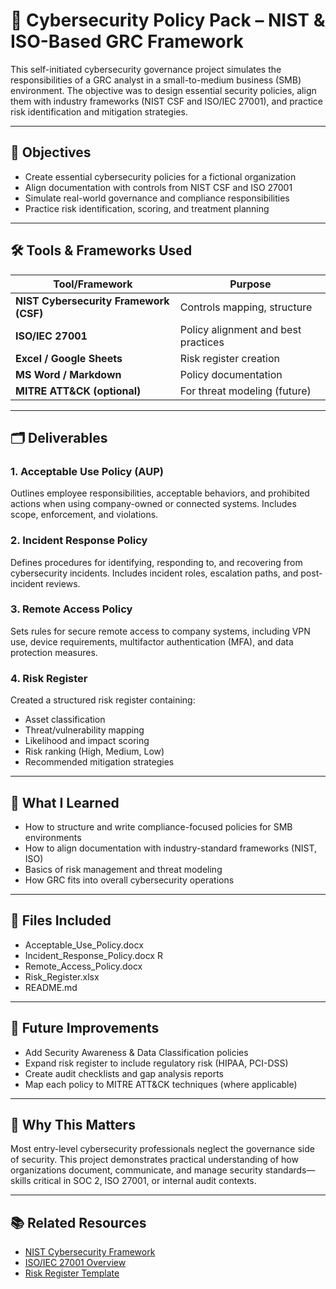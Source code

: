 # 🧾 Cybersecurity Policy Pack – NIST & ISO-Based GRC Framework

This self-initiated cybersecurity governance project simulates the responsibilities of a GRC analyst in a small-to-medium business (SMB) environment. The objective was to design essential security policies, align them with industry frameworks (NIST CSF and ISO/IEC 27001), and practice risk identification and mitigation strategies.

---

## 🎯 Objectives

- Create essential cybersecurity policies for a fictional organization
- Align documentation with controls from NIST CSF and ISO 27001
- Simulate real-world governance and compliance responsibilities
- Practice risk identification, scoring, and treatment planning

---

## 🛠️ Tools & Frameworks Used

| Tool/Framework           | Purpose                             |
|--------------------------|-------------------------------------|
| **NIST Cybersecurity Framework (CSF)** | Controls mapping, structure      |
| **ISO/IEC 27001**        | Policy alignment and best practices |
| **Excel / Google Sheets**| Risk register creation              |
| **MS Word / Markdown**   | Policy documentation                |
| **MITRE ATT&CK (optional)**| For threat modeling (future)     |

---

## 🗂️ Deliverables

### 1. Acceptable Use Policy (AUP)
Outlines employee responsibilities, acceptable behaviors, and prohibited actions when using company-owned or connected systems. Includes scope, enforcement, and violations.

### 2. Incident Response Policy
Defines procedures for identifying, responding to, and recovering from cybersecurity incidents. Includes incident roles, escalation paths, and post-incident reviews.

### 3. Remote Access Policy
Sets rules for secure remote access to company systems, including VPN use, device requirements, multifactor authentication (MFA), and data protection measures.

### 4. Risk Register
Created a structured risk register containing:
- Asset classification
- Threat/vulnerability mapping
- Likelihood and impact scoring
- Risk ranking (High, Medium, Low)
- Recommended mitigation strategies

---

## 🧠 What I Learned

- How to structure and write compliance-focused policies for SMB environments
- How to align documentation with industry-standard frameworks (NIST, ISO)
- Basics of risk management and threat modeling
- How GRC fits into overall cybersecurity operations

---

## 📎 Files Included
-  Acceptable_Use_Policy.docx
-  Incident_Response_Policy.docx R
-  Remote_Access_Policy.docx
-  Risk_Register.xlsx
-  README.md


---

## 🚧 Future Improvements

- Add Security Awareness & Data Classification policies
- Expand risk register to include regulatory risk (HIPAA, PCI-DSS)
- Create audit checklists and gap analysis reports
- Map each policy to MITRE ATT&CK techniques (where applicable)

---

## 📌 Why This Matters

Most entry-level cybersecurity professionals neglect the governance side of security. This project demonstrates practical understanding of how organizations document, communicate, and manage security standards—skills critical in SOC 2, ISO 27001, or internal audit contexts.

---

## 📚 Related Resources

- [NIST Cybersecurity Framework](https://www.nist.gov/cyberframework)
- [ISO/IEC 27001 Overview](https://www.iso.org/isoiec-27001-information-security.html)
- [Risk Register Template](https://www.projectmanagementdocs.com/template/project-planning/risk-register/)


